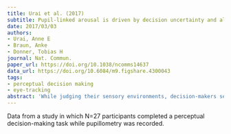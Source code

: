 ```yaml
---
title: Urai et al. (2017)
subtitle: Pupil-linked arousal is driven by decision uncertainty and alters serial choice bias
date: 2017/03/03
authors:
- Urai, Anne E
- Braun, Anke
- Donner, Tobias H
journal: Nat. Commun.
paper_url: https://doi.org/10.1038/ncomms14637
data_url: https://doi.org/10.6084/m9.figshare.4300043
tags:
- perceptual decision making
- eye-tracking
abstract: 'While judging their sensory environments, decision-makers seem to use the uncertainty about their choices to guide adjustments of their subsequent behaviour. One possible source of these behavioural adjustments is arousal: decision uncertainty might drive the brains arousal systems, which control global brain state and might thereby shape subsequent decision-making. Here, we measure pupil diameter, a proxy for central arousal state, in human observers performing a perceptual choice task of varying difficulty. Pupil dilation, after choice but before external feedback, reflects three hallmark signatures of decision uncertainty derived from a computational model. This increase in pupil-linked arousal boosts observers tendency to alternate their choice on the subsequent trial. We conclude that decision uncertainty drives rapid changes in pupil-linked arousal state, which shape the serial correlation structure of ongoing choice behaviour.'
---
```


Data from a study in which N=27 participants completed a perceptual decision-making task while pupillometry was recorded.
